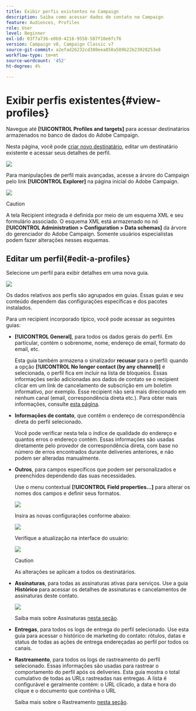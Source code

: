```yaml
---
title: Exibir perfis existentes no Campaign
description: Saiba como acessar dados de contato no Campaign
feature: Audiences, Profiles
role: User
level: Beginner
exl-id: 03f7a736-e0b9-4216-9550-507f10e6fcf6
version: Campaign v8, Campaign Classic v7
source-git-commit: a2efad26232cd380eea850a589b22b23928253e8
workflow-type: tm+mt
source-wordcount: '452'
ht-degree: 4%

---
```


# Exibir perfis existentes{#view-profiles}

Navegue até **[!UICONTROL Profiles and targets]** para acessar destinatários armazenados no banco de dados do Adobe Campaign.

Nesta página, você pode [criar novo destinatário](create-profiles.md), editar um destinatário existente e acessar seus detalhes de perfil.

![](assets/profiles-and-targets.png)

Para manipulações de perfil mais avançadas, acesse a árvore do Campaign pelo link **[!UICONTROL Explorer]** na página inicial do Adobe Campaign.

![](assets/recipients-in-explorer.png)


>[!CAUTION]
>
>A tela Recipient integrada é definida por meio de um esquema XML e seu formulário associado. O esquema XML está armazenado no nó **[!UICONTROL Administration > Configuration > Data schemas]** da árvore do gerenciador do Adobe Campaign. Somente usuários especialistas podem fazer alterações nesses esquemas.
>

## Editar um perfil{#edit-a-profiles}

Selecione um perfil para exibir detalhes em uma nova guia.

![](assets/edit-a-profile.png)

Os dados relativos aos perfis são agrupados em guias. Essas guias e seu conteúdo dependem das configurações específicas e dos pacotes instalados.

Para um recipient incorporado típico, você pode acessar as seguintes guias:

* **[!UICONTROL General]**, para todos os dados gerais do perfil. Em particular, contém o sobrenome, nome, endereço de email, formato do email, etc.

  Esta guia também armazena o sinalizador **recusar** para o perfil: quando a opção **[!UICONTROL No longer contact (by any channel)]** é selecionada, o perfil fica em incluir na lista de bloqueios. Essas informações serão adicionadas aos dados de contato se o recipient clicar em um link de cancelamento de subscrição em um boletim informativo, por exemplo. Esse recipient não será mais direcionado em nenhum canal (email, correspondência direta etc.). Para obter mais informações, consulte [esta página](../send/quarantines.md).

* **Informações de contato**, que contêm o endereço de correspondência direta do perfil selecionado.

  Você pode verificar nesta tela o índice de qualidade do endereço e quantos erros o endereço contém. Essas informações são usadas diretamente pelo provedor de correspondência direta, com base no número de erros encontrados durante deliveries anteriores, e não podem ser alteradas manualmente.

* **Outros**, para campos específicos que podem ser personalizados e preenchidos dependendo das suas necessidades.

  Use o menu contextual **[!UICONTROL Field properties…]** para alterar os nomes dos campos e definir seus formatos.

  ![](assets/other-tab-field-properties.png)

  Insira as novas configurações conforme abaixo:

  ![](assets/change-field-properties.png)

  Verifique a atualização na interface do usuário:

  ![](assets/other-tab-updated.png)


  >[!CAUTION]
  >As alterações se aplicam a todos os destinatários.
  >


* **Assinaturas**, para todas as assinaturas ativas para serviços. Use a guia **Histórico** para acessar os detalhes de assinaturas e cancelamentos de assinaturas deste contato.

  ![](assets/subscription-tab.png)

  Saiba mais sobre Assinaturas [nesta seção](../start/subscriptions.md).

* **Entregas**, para todos os logs de entrega do perfil selecionado. Use esta guia para acessar o histórico de marketing do contato: rótulos, datas e status de todas as ações de entrega endereçadas ao perfil por todos os canais.


* **Rastreamento**, para todos os logs de rastreamento do perfil selecionado. Essas informações são usadas para rastrear o comportamento do perfil após os deliveries. Esta guia mostra o total cumulativo de todas as URLs rastreadas nas entregas. A lista é configurável e geralmente contém: o URL clicado, a data e hora do clique e o documento que continha o URL

  Saiba mais sobre o Rastreamento [nesta seção](../start/tracking.md).

